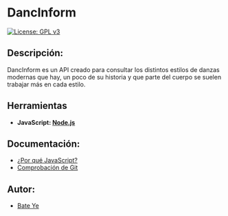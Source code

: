 # DancInform
[![License: GPL v3](https://img.shields.io/badge/License-GPLv3-blue.svg)](https://www.gnu.org/licenses/gpl-3.0)
## Descripción:
DancInform es un API creado para consultar los distintos estilos de danzas modernas que hay, un poco de su historia y que parte del cuerpo se suelen trabajar más en cada estilo.

## Herramientas
- **JavaScript: [Node.js](https://nodejs.org/es/about/)**

## Documentación:
- [¿Por qué JavaScript?](docs/herramientas.md)
- [Comprobación de Git](docs/comprobacion.md)

## Autor:
- [Bate Ye](https://github.com/WolfYe98)

